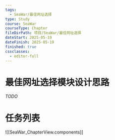 ```yaml
---
tags:
  - SeaWar/最佳网址选择
type: Study
course: SeaWar
courseType: Chapter
fileDirPath: 项目/SeaWar/最佳网址选择
dateStart: 2025-05-19
dateFinish: 2025-05-19
finished: true
cssclasses:
  - editor-full
---
```


# 最佳网址选择模块设计思路
 *TODO*
 
# 任务列表
![[SeaWar_ChapterView.components]]